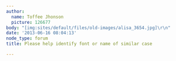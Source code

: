 ```yaml
---
author:
  name: Toffee Jhonson
  picture: 126677
body: "[img:sites/default/files/old-images/alisa_3654.jpg]\r\n"
date: '2013-06-16 08:04:13'
node_type: forum
title: Please help identify font or name of similar case

---
```


